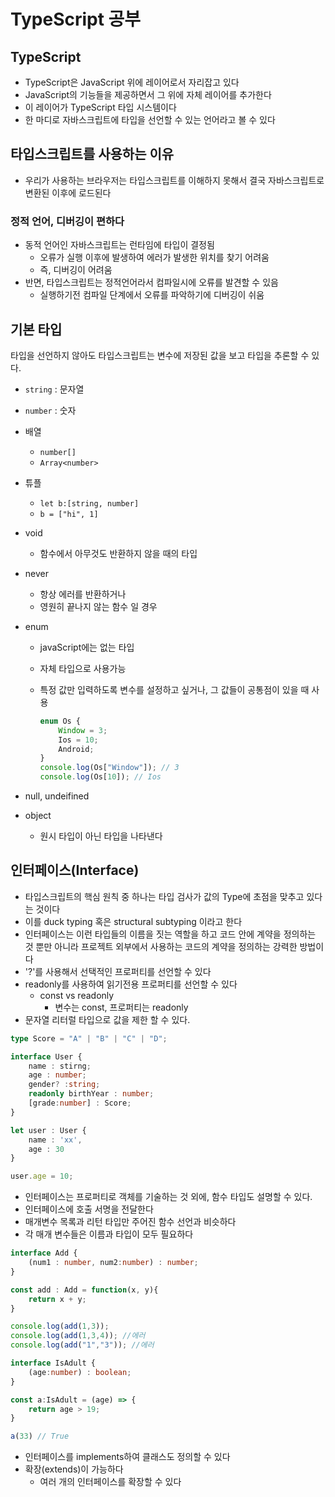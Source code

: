 # TypeScript 공부

## TypeScript

- TypeScript은 JavaScript 위에 레이어로서 자리잡고 있다
- JavaScript의 기능들을 제공하면서 그 위에 자체 레이어를 추가한다
- 이 레이어가 TypeScript 타입 시스템이다
- 한 마디로 자바스크립트에 타입을 선언할 수 있는 언어라고 볼 수 있다

## 타입스크립트를 사용하는 이유

- 우리가 사용하는 브라우저는 타입스크립트를 이해하지 못해서 결국 자바스크립트로 변환된 이후에 로드된다

### 정적 언어, 디버깅이 편하다

- 동적 언어인 자바스크립트는 런타임에 타입이 결정됨
  - 오류가 실행 이후에 발생하여 에러가 발생한 위치를 찾기 어려움
  - 즉, 디버깅이 어려움
- 반면, 타입스크립트는 정적언어라서 컴파일시에 오류를 발견할 수 있음
  - 실행하기전 컴파일 단계에서 오류를 파악하기에 디버깅이 쉬움

## 기본 타입

타입을 선언하지 않아도 타입스크립트는 변수에 저장된 값을 보고 타입을 추론할 수 있다.

- `string` : 문자열
- `number` : 숫자
- 배열
  - `number[]`
  - `Array<number>`
- 튜플
  - `let b:[string, number]`
  - `b = ["hi", 1]`
- void
  - 함수에서 아무것도 반환하지 않을 때의 타입
- never
  - 항상 에러를 반환하거나
  - 영원히 끝나지 않는 함수 일 경우
- enum
  - javaScript에는 없는 타입
  - 자체 타입으로 사용가능
  - 특정 값만 입력하도록 변수를 설정하고 싶거나, 그 값들이 공통점이 있을 때 사용

    ```TypeScript
    enum Os {
        Window = 3;
        Ios = 10;
        Android;
    }
    console.log(Os["Window"]); // 3
    console.log(Os[10]); // Ios
    ```

- null, undeifined
- object
  - 원시 타입이 아닌 타입을 나타낸다

## 인터페이스(Interface)

- 타입스크립트의 핵심 원칙 중 하나는 타입 검사가 값의 Type에 초점을 맞추고 있다는 것이다
- 이를 duck typing 혹은 structural subtyping 이라고 한다
- 인터페이스는 이런 타입들의 이름을 짓는 역할을 하고 코드 안에 계약을 정의하는 것 뿐만 아니라 프로젝트 외부에서 사용하는 코드의 계약을 정의하는 강력한 방법이다
- '?'를 사용해서 선택적인 프로퍼티를 선언할 수 있다
- readonly를 사용하여 읽기전용 프로퍼티를 선언할 수 있다
  - const vs readonly
    - 변수는 const, 프로퍼티는 readonly
- 문자열 리터럴 타입으로 값을 제한 할 수 있다.

```TypeScript
type Score = "A" | "B" | "C" | "D";

interface User {
    name : stirng;
    age : number;
    gender? :string;
    readonly birthYear : number;
    [grade:number] : Score;
}

let user : User {
    name : 'xx',
    age : 30
}

user.age = 10;
```

- 인터페이스는 프로퍼티로 객체를 기술하는 것 외에, 함수 타입도 설명할 수 있다.
- 인터페이스에 호출 서명을 전달한다
- 매개변수 목록과 리턴 타입만 주어진 함수 선언과 비슷하다
- 각 매개 변수들은 이름과 타입이 모두 필요하다

```TypeScript
interface Add {
    (num1 : number, num2:number) : number;
}

const add : Add = function(x, y){
    return x + y;
}

console.log(add(1,3));
console.log(add(1,3,4)); //에러
console.log(add("1","3")); //에러

interface IsAdult {
    (age:number) : boolean;
}

const a:IsAdult = (age) => {
    return age > 19;
}

a(33) // True
```

- 인터페이스를 implements하여 클래스도 정의할 수 있다
- 확장(extends)이 가능하다
  - 여러 개의 인터페이스를 확장할 수 있다
